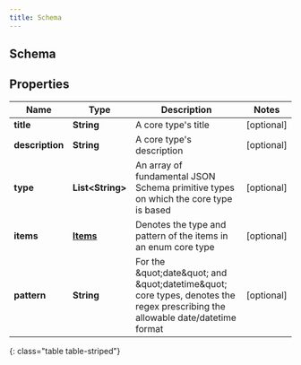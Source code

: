 ```yaml
---
title: Schema
---
```

## Schema


## Properties

| Name | Type | Description | Notes |
| ------------ | ------------- | ------------- | ------------- |
| **title** | <!----><!---->**String**<!----> | A core type&#39;s title |  [optional] |
| **description** | <!----><!---->**String**<!----> | A core type&#39;s description |  [optional] |
| **type** | <!----><!---->**List&lt;String&gt;**<!----> | An array of fundamental JSON Schema primitive types on which the core type is based |  [optional] |
| **items** | <!----><!---->[**Items**](Items.html)<!----> | Denotes the type and pattern of the items in an enum core type |  [optional] |
| **pattern** | <!----><!---->**String**<!----> | For the \&quot;date\&quot; and \&quot;datetime\&quot; core types, denotes the regex prescribing the allowable date/datetime format |  [optional] |
{: class="table table-striped"}



